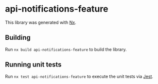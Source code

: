 # api-notifications-feature

This library was generated with [Nx](https://nx.dev).

## Building

Run `nx build api-notifications-feature` to build the library.

## Running unit tests

Run `nx test api-notifications-feature` to execute the unit tests via [Jest](https://jestjs.io).
